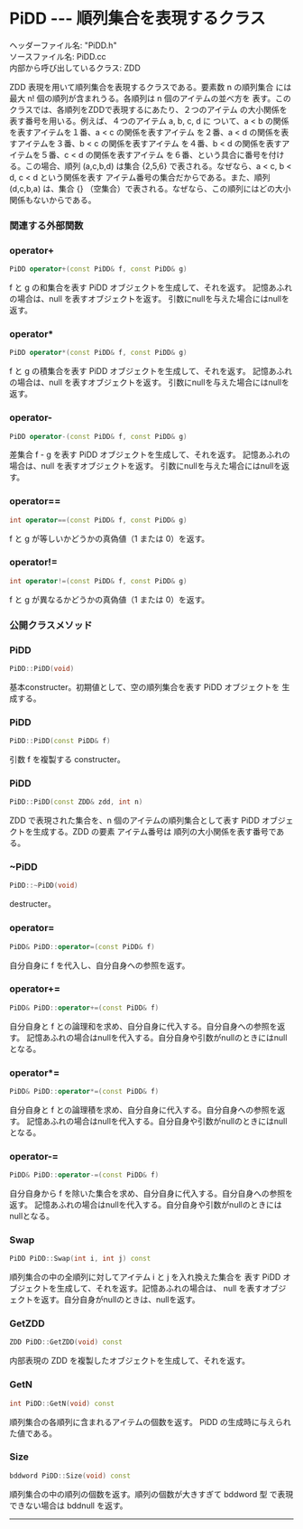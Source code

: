 # PiDD  --- 順列集合を表現するクラス

ヘッダーファイル名: "PiDD.h"  
ソースファイル名: PiDD.cc  
内部から呼び出しているクラス: ZDD

ZDD 表現を用いて順列集合を表現するクラスである。要素数 n の順列集合
には最大 n! 個の順列が含まれうる。各順列は n 個のアイテムの並べ方を
表す。このクラスでは、各順列をZDDで表現するにあたり、２つのアイテム
の大小関係を表す番号を用いる。例えば、４つのアイテム a, b, c, d に
ついて、a < b の関係を表すアイテムを１番、a < c の関係を表すアイテム
を２番、a < d の関係を表すアイテムを３番、b < c の関係を表すアイテム
を４番、b < d の関係を表すアイテムを５番、c < d の関係を表すアイテム
を６番、という具合に番号を付ける。この場合、順列 (a,c,b,d) は集合
{2,5,6} で表される。なぜなら、a < c, b < d, c < d という関係を表す
アイテム番号の集合だからである。また、順列 (d,c,b,a) は、集合
{} （空集合）で表される。なぜなら、この順列にはどの大小関係もないからである。

### 関連する外部関数

### operator+

```cpp
PiDD operator+(const PiDD& f, const PiDD& g)
```

f と g の和集合を表す PiDD オブジェクトを生成して、それを返す。
記憶あふれの場合は、null を表すオブジェクトを返す。
引数にnullを与えた場合にはnullを返す。

### operator*

```cpp
PiDD operator*(const PiDD& f, const PiDD& g)
```

f と g の積集合を表す PiDD オブジェクトを生成して、それを返す。
記憶あふれの場合は、null を表すオブジェクトを返す。
引数にnullを与えた場合にはnullを返す。

### operator-

```cpp
PiDD operator-(const PiDD& f, const PiDD& g)
```

差集合 f - g を表す PiDD オブジェクトを生成して、それを返す。
記憶あふれの場合は、null を表すオブジェクトを返す。
引数にnullを与えた場合にはnullを返す。

### operator==

```cpp
int operator==(const PiDD& f, const PiDD& g)
```

f と g が等しいかどうかの真偽値（1 または 0）を返す。

### operator!=

```cpp
int operator!=(const PiDD& f, const PiDD& g)
```

f と g が異なるかどうかの真偽値（1 または 0）を返す。

### 公開クラスメソッド

### PiDD

```cpp
PiDD::PiDD(void)
```

基本constructer。初期値として、空の順列集合を表す PiDD オブジェクトを
生成する。

### PiDD

```cpp
PiDD::PiDD(const PiDD& f)
```

引数 f を複製する constructer。

### PiDD

```cpp
PiDD::PiDD(const ZDD& zdd, int n)
```

ZDD で表現された集合を、n 個のアイテムの順列集合として表す 
PiDD オブジェクトを生成する。ZDD の要素 アイテム番号は
順列の大小関係を表す番号である。

### ~PiDD

```cpp
PiDD::~PiDD(void)
```

destructer。

### operator=

```cpp
PiDD& PiDD::operator=(const PiDD& f)
```

自分自身に f を代入し、自分自身への参照を返す。

### operator+=

```cpp
PiDD& PiDD::operator+=(const PiDD& f)
```

自分自身と f との論理和を求め、自分自身に代入する。自分自身への参照を返す。
記憶あふれの場合はnullを代入する。自分自身や引数がnullのときにはnullとなる。

### operator*=

```cpp
PiDD& PiDD::operator*=(const PiDD& f)
```

自分自身と f との論理積を求め、自分自身に代入する。自分自身への参照を返す。
記憶あふれの場合はnullを代入する。自分自身や引数がnullのときにはnullとなる。

### operator-=

```cpp
PiDD& PiDD::operator-=(const PiDD& f)
```

自分自身から f を除いた集合を求め、自分自身に代入する。自分自身への参照を返す。
記憶あふれの場合はnullを代入する。自分自身や引数がnullのときにはnullとなる。

### Swap

```cpp
PiDD PiDD::Swap(int i, int j) const
```

順列集合の中の全順列に対してアイテム i と j を入れ換えた集合を
表す PiDD オブジェクトを生成して、それを返す。記憶あふれの場合は、
null を表すオブジェクトを返す。自分自身がnullのときは、nullを返す。

### GetZDD

```cpp
ZDD PiDD::GetZDD(void) const
```

内部表現の ZDD を複製したオブジェクトを生成して、それを返す。

### GetN

```cpp
int PiDD::GetN(void) const
```

順列集合の各順列に含まれるアイテムの個数を返す。
PiDD の生成時に与えられた値である。

### Size

```cpp
bddword PiDD::Size(void) const
```

順列集合の中の順列の個数を返す。順列の個数が大きすぎて bddword 型
で表現できない場合は bddnull を返す。

---

